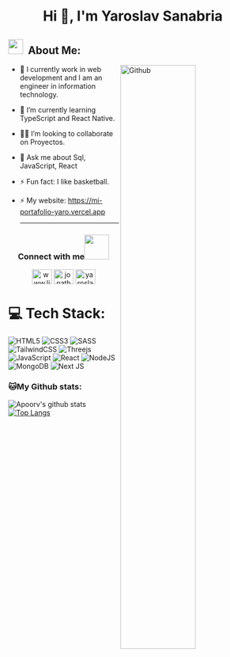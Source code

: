 <h1 align="center">Hi 👋, I'm Yaroslav Sanabria</h1>

<h2> <img src="https://media.giphy.com/media/ObNTw8Uzwy6KQ/giphy.gif" width="30px">&nbsp; About Me: </h2>

<img width="55%" align="right" alt="Github" src="https://raw.githubusercontent.com/onimur/.github/master/.resources/git-header.svg" />

- 🔭 I currently work in web development and I am an engineer in information technology.
  
- 🌱 I’m currently learning TypeScript and React Native. 
  
- 🤝🏼 I’m looking to collaborate on Proyectos.
  
- 💬 Ask me about Sql, JavaScript, React
  
- ⚡ Fun fact: I like basketball.

- ⚡ My website: https://mi-portafolio-yaro.vercel.app


  <hr>      
<h3 align="center">Connect with me<img src="https://media.giphy.com/media/qjqUcgIyRjsl2/giphy.gif" width="50" /></h3>
<p align="center">
  <a href="https://www.linkedin.com/in/jonathan-sanabria-yaro-3204b01bb/" target="blank"><img align="center" src="https://raw.githubusercontent.com/rahuldkjain/github-profile-readme-generator/master/src/images/icons/Social/linked-in-alt.svg" alt="www.linkedin.com/in/jonathan-sanabria-yaro-3204b01bb" height="30" width="40" /></a>
  <a href="https://www.youtube.com/@hermanosps443" target="blank"><img align="center" src="https://raw.githubusercontent.com/rahuldkjain/github-profile-readme-generator/master/src/images/icons/Social/facebook.svg" alt="jonathan_sanabria" height="30" width="40" /></a>
  <a href="https://www.instagram.com/yaroslav_10.12/" target="blank"><img align="center" src="https://raw.githubusercontent.com/rahuldkjain/github-profile-readme-generator/master/src/images/icons/Social/instagram.svg" alt="yaroslav_101220" height="30" width="40" /></a>
</p>


# 💻 Tech Stack:
![HTML5](https://img.shields.io/badge/html5-%23E34F26.svg?style=for-the-badge&logo=html5&logoColor=white) ![CSS3](https://img.shields.io/badge/css3-%231572B6.svg?style=for-the-badge&logo=css3&logoColor=white)  ![SASS](https://img.shields.io/badge/SASS-hotpink.svg?style=for-the-badge&logo=SASS&logoColor=white) ![TailwindCSS](https://img.shields.io/badge/tailwindcss-%2338B2AC.svg?style=for-the-badge&logo=tailwind-css&logoColor=white) ![Threejs](https://img.shields.io/badge/threejs-black?style=for-the-badge&logo=three.js&logoColor=white) ![JavaScript](https://img.shields.io/badge/javascript-%23323330.svg?style=for-the-badge&logo=javascript&logoColor=%23F7DF1E) ![React](https://img.shields.io/badge/react-%2320232a.svg?style=for-the-badge&logo=react&logoColor=%2361DAFB) ![NodeJS](https://img.shields.io/badge/node.js-6DA55F?style=for-the-badge&logo=node.js&logoColor=white)
![MongoDB](https://img.shields.io/badge/MongoDB-%234ea94b.svg?style=for-the-badge&logo=mongodb&logoColor=white) ![Next JS](https://img.shields.io/badge/Next-black?style=for-the-badge&logo=next.js&logoColor=white)

### 🐱My Github stats:
![Apoorv's github stats](https://github-readme-stats.vercel.app/api?username=yaroslav101220&show_icons=true&title_color=ffc857&icon_color=8ac926&text_color=daf7dc&bg_color=151515&hide=["stars"])
[![Top Langs](https://github-readme-stats.vercel.app/api/top-langs/?username=yaroslav101220&layout=compact&text_color=daf7dc&bg_color=151515)](https://github.com/anuraghazra/github-readme-stats)




